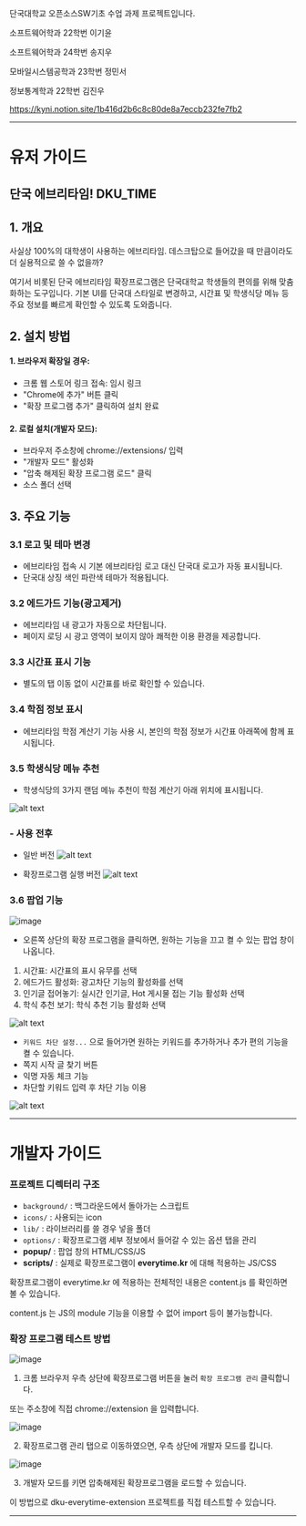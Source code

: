 단국대학교 오픈소스SW기초 수업 과제 프로젝트입니다.

소프트웨어학과 22학번 이기윤

소프트웨어학과 24학번 송지우

모바일시스템공학과 23학번 정민서

정보통계학과 22학번 김진우

https://kyni.notion.site/1b416d2b6c8c80de8a7eccb232fe7fb2


---
# 유저 가이드 

## 단국 에브리타임! DKU_TIME 

## 1. 개요 

사실상 100%의 대학생이 사용하는 에브리타임. 데스크탑으로 들어갔을 때 만큼이라도 더 실용적으로 쓸 수 없을까? 

여기서 비롯된 단국 에브리타임 확장프로그램은 단국대학교 학생들의 편의를 위해 맞춤화하는 도구입니다. 기본 UI를 단국대 스타일로 변경하고, 시간표 및 학생식당 메뉴 등 주요 정보를 빠르게 확인할 수 있도록 도와줍니다. 

## 2. 설치 방법 

#### 1. 브라우저 확장일 경우:
 - 크롬 웹 스토어 링크 접속: <a>임시 링크</a>
 - "Chrome에 추가" 버튼 클릭
 - "확장 프로그램 추가" 클릭하여 설치 완료

#### 2. 로컬 설치(개발자 모드):
 - 브라우저 주소창에 chrome://extensions/ 입력
 - "개발자 모드" 활성화
 - "압축 해제된 확장 프로그램 로드" 클릭
 - 소스 폴더 선택 


## 3. 주요 기능 

### 3.1 로고 및 테마 변경 
- 에브리타임 접속 시 기본 에브리타임 로고 대신 단국대 로고가 자동 표시됩니다. 
- 단국대 상징 색인 파란색 테마가 적용됩니다.

### 3.2 에드가드 기능(광고제거)
- 에브리타임 내 광고가 자동으로 차단됩니다. 
- 페이지 로딩 시 광고 영역이 보이지 않아 쾌적한 이용 환경을 제공합니다. 

### 3.3 시간표 표시 기능
- 별도의 탭 이동 없이 시간표를 바로 확인할 수 있습니다. 

### 3.4 학점 정보 표시 
- 에브리타임 학점 계산기 기능 사용 시, 본인의 학점 정보가 시간표 아래쪽에 함께 표시됩니다.

### 3.5 학생식당 메뉴 추천 
- 학생식당의 3가지 랜덤 메뉴 추천이 학점 계산기 아래 위치에 표시됩니다. 

![alt text](image-3.png)

### - 사용 전후 
- 일반 버전
![alt text](image.png)

- 확장프로그램 실행 버전
![alt text](<스크린샷 2025-06-01 214908.png>)


### 3.6 팝업 기능
![image](https://github.com/user-attachments/assets/b779bdd2-469b-40d0-8dbc-196b6b42f166)

- 오른쪽 상단의 확장 프로그램을 클릭하면, 원하는 기능을 끄고 켤 수 있는 팝업 창이 나옵니다. 
 1. 시간표: 시간표의 표시 유무를 선택
 2. 에드가드 활성화: 광고차단 기능의 활성화를 선택
 3. 인기글 접어놓기: 실시간 인기글, Hot 게시물 접는 기능 활성화 선택 
 4. 학식 추천 보기: 학식 추천 기능 활성화 선택

![alt text](image-1.png)

- `키워드 차단 설정...` 으로 들어가면 원하는 키워드를 추가하거나 추가 편의 기능을 켤 수 있습니다. 
 - 쪽지 시작 글 찾기 버튼
 - 익명 자동 체크 기능
 - 차단할 키워드 입력 후 차단 기능 이용

![alt text](image-2.png)




---
# 개발자 가이드

### 프로젝트 디렉터리 구조
- `background/` : 백그라운드에서 돌아가는 스크립트
- `icons/` : 사용되는 icon
- `lib/` : 라이브러리를 쓸 경우 넣을 폴더
- `options/` : 확장프로그램 세부 정보에서 들어갈 수 있는 옵션 탭을 관리
- **popup/** : 팝업 창의 HTML/CSS/JS
- **scripts/** : 실제로 확장프로그램이 **everytime.kr** 에 대해 적용하는 JS/CSS

확장프로그램이 everytime.kr 에 적용하는 전체적인 내용은 content.js 를 확인하면 볼 수 있습니다.

content.js 는 JS의 module 기능을 이용할 수 없어 import 등이 불가능합니다.

### 확장 프로그램 테스트 방법

![image](https://github.com/user-attachments/assets/df6659b7-759e-4dcd-82db-b1ec7dad1177)

1. 크롬 브라우저 우측 상단에 확장프로그램 버튼을 눌러 `확장 프로그램 관리` 클릭합니다.

또는 주소창에 직접 chrome://extension 을 입력합니다.

![image](https://github.com/user-attachments/assets/47b917a6-02e3-433c-a4b0-ea7c762c8e45)

2. 확장프로그램 관리 탭으로 이동하였으면, 우측 상단에 개발자 모드를 킵니다.

![image](https://github.com/user-attachments/assets/dc1fba75-7b9f-499d-bbb5-5da6d64bd6ea)

3. 개발자 모드를 키면 압축해제된 확장프로그램을 로드할 수 있습니다.

이 방법으로 dku-everytime-extension 프로젝트를 직접 테스트할 수 있습니다.

---


[def]: https://github.com/bubbletea03/dku-everytime-extension/issues/14